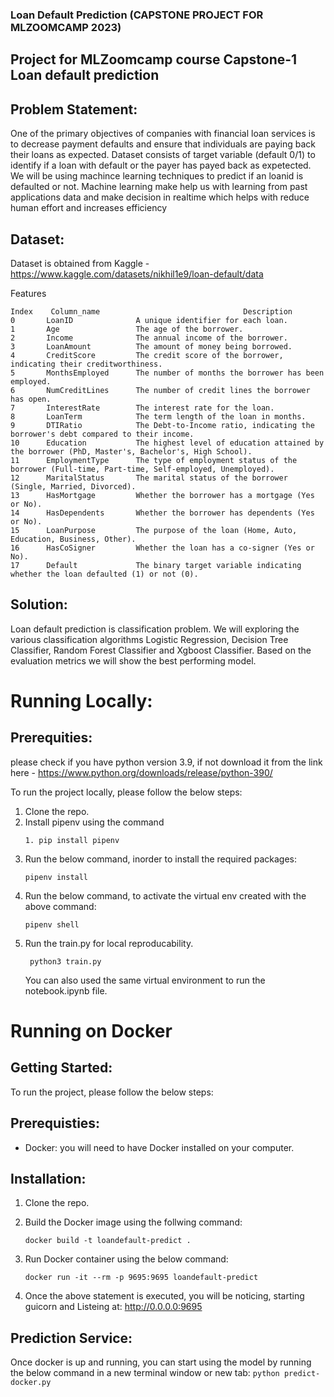 ### Loan Default Prediction (CAPSTONE PROJECT FOR MLZOOMCAMP 2023)
## Project for MLZoomcamp course Capstone-1 Loan default prediction

## Problem Statement:
One of the primary objectives of companies with financial loan services is to decrease payment defaults and ensure that individuals are paying back their loans as expected. 
Dataset consists of target variable (default 0/1) to identify if a loan with default or the payer has payed back as expetected. We will be using machince learning techniques to predict 
if an loanid is defaulted or not. Machine learning make help us with learning from past applications data and make decision in realtime which helps with reduce human effort and increases efficiency

## Dataset:
Dataset is obtained from Kaggle - https://www.kaggle.com/datasets/nikhil1e9/loan-default/data

Features
```
Index    Column_name                                Description
0       LoanID              A unique identifier for each loan.
1       Age                 The age of the borrower.
2       Income              The annual income of the borrower.
3       LoanAmount          The amount of money being borrowed.
4       CreditScore         The credit score of the borrower, indicating their creditworthiness.
5       MonthsEmployed      The number of months the borrower has been employed.
6       NumCreditLines      The number of credit lines the borrower has open.
7       InterestRate        The interest rate for the loan.
8       LoanTerm            The term length of the loan in months.
9       DTIRatio            The Debt-to-Income ratio, indicating the borrower's debt compared to their income.
10      Education           The highest level of education attained by the borrower (PhD, Master's, Bachelor's, High School).
11      EmploymentType      The type of employment status of the borrower (Full-time, Part-time, Self-employed, Unemployed).
12      MaritalStatus       The marital status of the borrower (Single, Married, Divorced).
13      HasMortgage         Whether the borrower has a mortgage (Yes or No).
14      HasDependents       Whether the borrower has dependents (Yes or No).
15      LoanPurpose         The purpose of the loan (Home, Auto, Education, Business, Other).
16      HasCoSigner         Whether the loan has a co-signer (Yes or No).
17      Default             The binary target variable indicating whether the loan defaulted (1) or not (0).
```
## Solution:
Loan default prediction is classification problem. We will exploring the various classification algorithms Logistic Regression, Decision Tree Classifier, Random Forest Classifier and Xgboost Classifier. 
Based on the evaluation metrics we will show the best performing model. 

# Running Locally:

## Prerequities: 
please check if you have python version 3.9, if not download it from the link here - https://www.python.org/downloads/release/python-390/

To run the project locally, please follow the below steps:
1. Clone the repo.
2. Install pipenv using the command  
    ```
    1. pip install pipenv
    ```
3. Run the below command, inorder to install the required packages:
    ```
   pipenv install
    ```
4. Run the below command, to activate the virtual env created with the above command:
   ```
   pipenv shell
   ```
5. Run the train.py for local reproducability.
   ``` 
    python3 train.py
    ```
   You can also used the same virtual environment to run the notebook.ipynb file.

   
# Running on Docker 
## Getting Started:
To run the project, please follow the below steps:

## Prerequisties:
- Docker: you will need to have Docker installed on your computer. 

## Installation:
1. Clone the repo.

2. Build the Docker image using the follwing command:
    ```
    docker build -t loandefault-predict .
    ```
3. Run Docker container using the below command:
    ```
    docker run -it --rm -p 9695:9695 loandefault-predict
    ```
4. Once the above statement is executed, you will be noticing, 
   starting guicorn and Listeing at: http://0.0.0.0:9695


## Prediction Service:
Once docker is up and running, you can start using the model by running the below command in a new terminal window or new tab: 
    ```
    python predict-docker.py
    ```
